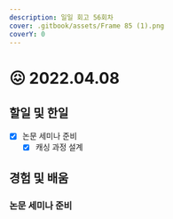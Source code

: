 ```yaml
---
description: 일일 회고 56회차
cover: .gitbook/assets/Frame 85 (1).png
coverY: 0
---
```


# 😖 2022.04.08

## 할일 및 한일

* [x] 논문 세미나 준비
  * [x] 캐싱 과정 설계

## 경험 및 배움

### 논문 세미나 준비

